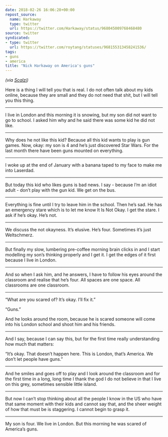 ```yaml
---
date: 2018-02-26 16:06:28+00:00
repost_source:
  name: Harkaway
  type: twitter
  url: https://twitter.com/Harkaway/status/968045009768468480
source: twitter
syndicated:
- type: twitter
  url: https://twitter.com/roytang/statuses/968155313458241536/
tags:
- guns
- america
title: "Nick Harkaway on America's guns"
---
```


*(via [Scalzi](https://twitter.com/scalzi/statuses/968153756536922112/))*

Here is a thing I will tell you that is real. I do not often talk about my kids online, because they are small and they do not need that shit, but I will tell you this thing.

---

I live in London and this morning it is snowing, but my son did not want to go to school. I asked him why and he said there was some kid he did not like.

---

Why does he not like this kid? Because all this kid wants to play is gun games. Now, okay: my son is 4 and he’s just discovered Star Wars. For the last month there have been guns mounted on everything.

---

I woke up at the end of January with a banana taped to my face to make me into Laserdad.

---

But today this kid who likes guns is bad news. I say - because I’m an idiot adult - don’t play with the gun kid. We get on the bus.

---

Everything is fine until I try to leave him in the school. Then he’s sad. He has an emergency stare which is to let me know It Is Not Okay. I get the stare. I ask if he’s okay. He’s not.

---

We discuss the not okayness. It’s elusive. He’s four. Sometimes it’s just Weltschmerz.

---

But finally my slow, lumbering pre-coffee morning brain clicks in and I start modelling my son’s thinking properly and I get it. I get the edges of it first because I live in London.

---

And so when I ask him, and he answers, I have to follow his eyes around the classroom and realise that he’s four. All spaces are one space. All classrooms are one classroom.

---

“What are you scared of? It’s okay. I’ll fix it.”



“Guns.”



And he looks around the room, because he is scared someone will come into his London school and shoot him and his friends.

---

And I say, because I can say this, but for the first time really understanding how much that matters:



“It’s okay. That doesn’t happen here. This is London, that’s America. We don’t let people have guns.”

---

And he smiles and goes off to play and I look around the classroom and for the first time in a long, long time I thank the god I do not believe in that I live on this grey, sometimes sensible little island.

---

But now I can’t stop thinking about all the people I know in the US who have that same moment with their kids and cannot say that, and the sheer weight of how that must be is staggering. I cannot begin to grasp it.

---

My son is four. We live in London. But this morning he was scared of America’s guns.